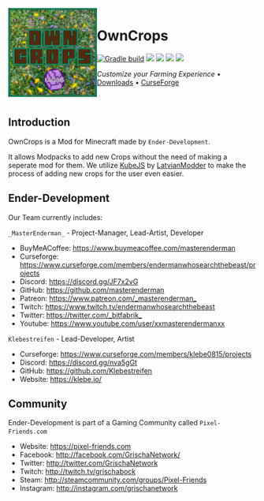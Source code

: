 <img src="src/main/resources/assets/owncrops/icon.png" align="left" width="180px"/>

# OwnCrops

[![Gradle build](https://github.com/Ender-Development/OwnCrops-Fabric/workflows/Gradle%20build/badge.svg)](https://github.com/Ender-Development/OwnCrops-Fabric/actions) [![](https://img.shields.io/github/license/Ender-Development/OwnCrops-Fabric.svg)](LICENSE) [![](https://img.shields.io/github/release/Ender-Development/OwnCrops-Fabric.svg)](https://github.com/Ender-Development/OwnCrops-Fabric/releases) ![](http://cf.way2muchnoise.eu/versions/minecraft_owncrops-fabric_all.svg) [![](http://cf.way2muchnoise.eu/owncrops-fabric.svg)](https://minecraft.curseforge.com/projects/owncrops-fabric)

*Customize your Farming Experience* • [Downloads](https://github.com/Ender-Development/OwnCrops-Fabric/releases) • [CurseForge](https://www.curseforge.com/minecraft/mc-mods/owncrops-fabric)

<p>&nbsp;</p>

## Introduction

OwnCrops is a Mod for Minecraft made by `Ender-Development`.

It allows Modpacks to add new Crops without the need of making a seperate mod for them. We utilize [KubeJS](https://github.com/KubeJS-Mods/KubeJS) by [LatvianModder](https://github.com/LatvianModder) to make the process of adding new crops for the user even easier.

## Ender-Development

Our Team currently includes:

`_MasterEnderman_` - Project-Manager, Lead-Artist, Developer

- BuyMeACoffee: <https://www.buymeacoffee.com/masterenderman>
- Curseforge: <https://www.curseforge.com/members/endermanwhosearchthebeast/projects>
- Discord: <https://discord.gg/JF7x2vG>
- GitHub: <https://github.com/masterenderman>
- Patreon: <https://www.patreon.com/_masterenderman_>
- Twitch: <https://www.twitch.tv/endermanwhosearchthebeast>
- Twitter: <https://twitter.com/_bitfabrik_>
- Youtube: <https://www.youtube.com/user/xxmasterendermanxx>

`Klebestreifen` - Lead-Developer, Artist

- Curseforge: <https://www.curseforge.com/members/klebe0815/projects>
- Discord: <https://discord.gg/nva5gGt>
- GitHub: <https://github.com/Klebestreifen>
- Website: <https://klebe.io/>

## Community ##

Ender-Development is part of a Gaming Community called `Pixel-Friends.com`

- Website: <https://pixel-friends.com>
- Facebook: <http://facebook.com/GrischaNetwork/>
- Twitter: <http://twitter.com/GrischaNetwork>
- Twitch: <http://twitch.tv/grischabock>
- Steam: <http://steamcommunity.com/groups/Pixel-Friends>
- Instagram: <http://instagram.com/grischanetwork>
